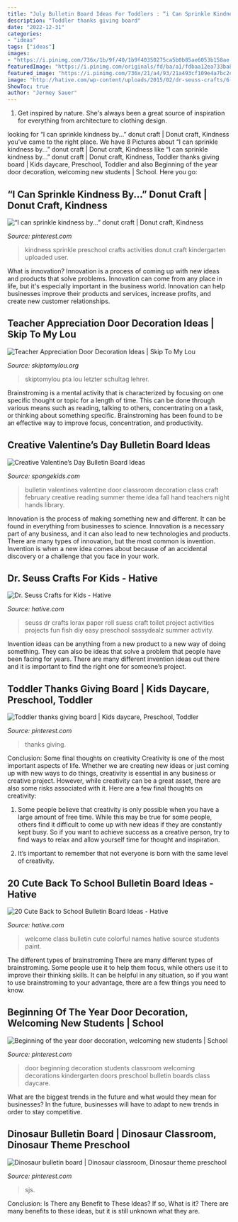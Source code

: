 ```yaml
---
title: "July Bulletin Board Ideas For Toddlers : “i Can Sprinkle Kindness By...” Donut Craft"
description: "Toddler thanks giving board"
date: "2022-12-31"
categories:
- "ideas"
tags: ["ideas"]
images:
- "https://i.pinimg.com/736x/1b/9f/40/1b9f40350275ca5b0b85ae6053b158ae.jpg"
featuredImage: "https://i.pinimg.com/originals/fd/ba/a1/fdbaa12ea733ba8dd2865d8a6277dbc3.jpg"
featured_image: "https://i.pinimg.com/736x/21/a4/93/21a493cf109e4a7bc2c42aa37829fd91.jpg"
image: "http://hative.com/wp-content/uploads/2015/02/dr-seuss-crafts/6-dr-seuss-crafts.jpg"
ShowToc: true
author: "Jermey Sauer"
---
```



1. Get inspired by nature. She's always been a great source of inspiration for everything from architecture to clothing design.

	

		
looking for “I can sprinkle kindness by...” donut craft | Donut craft, Kindness you've came to the right place. We have 8 Pictures about “I can sprinkle kindness by...” donut craft | Donut craft, Kindness like “I can sprinkle kindness by...” donut craft | Donut craft, Kindness, Toddler thanks giving board | Kids daycare, Preschool, Toddler and also Beginning of the year door decoration, welcoming new students | School. Here you go:
		
    
## “I Can Sprinkle Kindness By...” Donut Craft | Donut Craft, Kindness

<img loading=lazy src="https://i.pinimg.com/736x/21/a4/93/21a493cf109e4a7bc2c42aa37829fd91.jpg" onerror="this.onerror=null;this.src='https://tse3.mm.bing.net/th?id=OIP.VG3wfAJlv4X3OVSYaj433QHaNL&amp;pid=15.1';" alt="“I can sprinkle kindness by...” donut craft | Donut craft, Kindness">

_Source: pinterest.com_

>kindness sprinkle preschool crafts activities donut craft kindergarten uploaded user. 

	

What is innovation?
Innovation is a process of coming up with new ideas and products that solve problems. Innovation can come from any place in life, but it's especially important in the business world. Innovation can help businesses improve their products and services, increase profits, and create new customer relationships.

    
## Teacher Appreciation Door Decoration Ideas | Skip To My Lou

<img loading=lazy src="https://www.skiptomylou.org/wp-content/uploads/2010/04/TeacherDoor-superstar-1.jpg" onerror="this.onerror=null;this.src='https://tse1.mm.bing.net/th?id=OIP.cYkg-tU2Kjc2ahS02dihHwAAAA&amp;pid=15.1';" alt="Teacher Appreciation Door Decoration Ideas | Skip To My Lou">

_Source: skiptomylou.org_

>skiptomylou pta lou letzter schultag lehrer. 

	

Brainstroming is a mental activity that is characterized by focusing on one specific thought or topic for a length of time. This can be done through various means such as reading, talking to others, concentrating on a task, or thinking about something specific. Brainstroming has been found to be an effective way to improve focus, concentration, and productivity.

    
## Creative Valentine’s Day Bulletin Board Ideas

<img loading=lazy src="http://spongekids.com/wp-content/uploads/2015/09/1-valentines-day-bulletin-board.jpg" onerror="this.onerror=null;this.src='https://tse2.mm.bing.net/th?id=OIP.U8XCx14UHyA1xnjhkQGPMgHaOR&amp;pid=15.1';" alt="Creative Valentine’s Day Bulletin Board Ideas">

_Source: spongekids.com_

>bulletin valentines valentine door classroom decoration class craft february creative reading summer theme idea fall hand teachers night hands library. 

	

Innovation is the process of making something new and different. It can be found in everything from businesses to science. Innovation is a necessary part of any business, and it can also lead to new technologies and products. There are many types of innovation, but the most common is invention. Invention is when a new idea comes about because of an accidental discovery or a challenge that you face in your work.

    
## Dr. Seuss Crafts For Kids - Hative

<img loading=lazy src="http://hative.com/wp-content/uploads/2015/02/dr-seuss-crafts/6-dr-seuss-crafts.jpg" onerror="this.onerror=null;this.src='https://tse2.mm.bing.net/th?id=OIP.7TrwoTm7r1NVi-VjS1p3VwHaS_&amp;pid=15.1';" alt="Dr. Seuss Crafts for Kids - Hative">

_Source: hative.com_

>seuss dr crafts lorax paper roll suess craft toilet project activities projects fun fish diy easy preschool sassydealz summer activity. 

	

Invention ideas can be anything from a new product to a new way of doing something. They can also be ideas that solve a problem that people have been facing for years. There are many different invention ideas out there and it is important to find the right one for someone’s project.

    
## Toddler Thanks Giving Board | Kids Daycare, Preschool, Toddler

<img loading=lazy src="https://i.pinimg.com/originals/fd/ba/a1/fdbaa12ea733ba8dd2865d8a6277dbc3.jpg" onerror="this.onerror=null;this.src='https://tse2.mm.bing.net/th?id=OIP.JdRibqhIgBu4mYtH4aZLjwHaFj&amp;pid=15.1';" alt="Toddler thanks giving board | Kids daycare, Preschool, Toddler">

_Source: pinterest.com_

>thanks giving. 

	

Conclusion: Some final thoughts on creativity
Creativity is one of the most important aspects of life. Whether we are creating new ideas or just coming up with new ways to do things, creativity is essential in any business or creative project. However, while creativity can be a great asset, there are also some risks associated with it. Here are a few final thoughts on creativity: 
1. Some people believe that creativity is only possible when you have a large amount of free time. While this may be true for some people, others find it difficult to come up with new ideas if they are constantly kept busy. So if you want to achieve success as a creative person, try to find ways to relax and allow yourself time for thought and inspiration. 

2. It’s important to remember that not everyone is born with the same level of creativity.

    
## 20 Cute Back To School Bulletin Board Ideas - Hative

<img loading=lazy src="https://hative.com/wp-content/uploads/2014/06/back-to-school-ideas/15-welcome-to-our-colorful-class.jpg" onerror="this.onerror=null;this.src='https://tse4.mm.bing.net/th?id=OIP.DbqLIWhIbQMxiQKv_vy4tAHaDo&amp;pid=15.1';" alt="20 Cute Back to School Bulletin Board Ideas - Hative">

_Source: hative.com_

>welcome class bulletin cute colorful names hative source students paint. 

	

The different types of brainstroming
There are many different types of brainstroming. Some people use it to help them focus, while others use it to improve their thinking skills. It can be helpful in any situation, so if you want to use brainstroming to your advantage, there are a few things you need to know.

    
## Beginning Of The Year Door Decoration, Welcoming New Students | School

<img loading=lazy src="https://i.pinimg.com/736x/88/c2/ee/88c2ee067149402763f2880446dfc61b--new-students-classroom-door.jpg" onerror="this.onerror=null;this.src='https://tse2.mm.bing.net/th?id=OIP.cVLWDQ4AHpc32aTaKdvz-gHaJ3&amp;pid=15.1';" alt="Beginning of the year door decoration, welcoming new students | School">

_Source: pinterest.com_

>door beginning decoration students classroom welcoming decorations kindergarten doors preschool bulletin boards class daycare. 

	

What are the biggest trends in the future and what would they mean for businesses?
In the future, businesses will have to adapt to new trends in order to stay competitive.

    
## Dinosaur Bulletin Board | Dinosaur Classroom, Dinosaur Theme Preschool

<img loading=lazy src="https://i.pinimg.com/736x/1b/9f/40/1b9f40350275ca5b0b85ae6053b158ae.jpg" onerror="this.onerror=null;this.src='https://tse2.mm.bing.net/th?id=OIP.0Qb6Ed4gOZXBo7oTv-H4wgHaEc&amp;pid=15.1';" alt="Dinosaur bulletin board | Dinosaur classroom, Dinosaur theme preschool">

_Source: pinterest.com_

>sjs. 

	

Conclusion: Is There any Benefit to These Ideas? If so, What is it?
There are many benefits to these ideas, but it is still unknown what they are.

